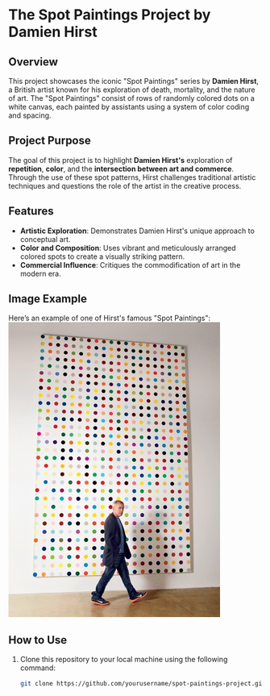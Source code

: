 # **The Spot Paintings Project by Damien Hirst**

## Overview
This project showcases the iconic "Spot Paintings" series by **Damien Hirst**, a British artist known for his exploration of death, mortality, and the nature of art. The "Spot Paintings" consist of rows of randomly colored dots on a white canvas, each painted by assistants using a system of color coding and spacing.

## Project Purpose
The goal of this project is to highlight **Damien Hirst's** exploration of **repetition**, **color**, and the **intersection between art and commerce**. Through the use of these spot patterns, Hirst challenges traditional artistic techniques and questions the role of the artist in the creative process.

## Features
- **Artistic Exploration**: Demonstrates Damien Hirst's unique approach to conceptual art.
- **Color and Composition**: Uses vibrant and meticulously arranged colored spots to create a visually striking pattern.
- **Commercial Influence**: Critiques the commodification of art in the modern era.

## Image Example
Here’s an example of one of Hirst's famous "Spot Paintings":
![Spot Paintings Example](https://github.com/samaalharbi2/100-Days-of-code/blob/main/intermediate/Hirst%20Painting%20project/image.jpg)

## How to Use
1. Clone this repository to your local machine using the following command:
   ```bash
   git clone https://github.com/yourusername/spot-paintings-project.git

